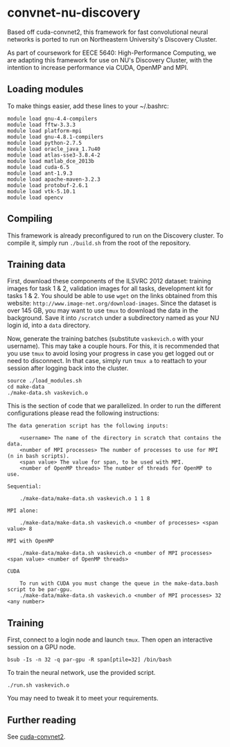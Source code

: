 convnet-nu-discovery
====================
Based off cuda-convnet2, this framework for fast convolutional neural networks
is ported to run on Northeastern University's Discovery Cluster.

As part of coursework for EECE 5640: High-Performance Computing, we are adapting
this framework for use on NU's Discovery Cluster, with the intention to increase
performance via CUDA, OpenMP and MPI.

Loading modules
---------------
To make things easier, add these lines to your ~/.bashrc:

    module load gnu-4.4-compilers 
    module load fftw-3.3.3
    module load platform-mpi
    module load gnu-4.8.1-compilers
    module load python-2.7.5
    module load oracle_java_1.7u40
    module load atlas-sse3-3.8.4-2
    module load matlab_dce_2013b
    module load cuda-6.5
    module load ant-1.9.3
    module load apache-maven-3.2.3
    module load protobuf-2.6.1
    module load vtk-5.10.1
    module load opencv

Compiling
---------
This framework is already preconfigured to run on the Discovery cluster. To
compile it, simply run `./build.sh` from the root of the repository.

Training data
-------------
First, download these components of the ILSVRC 2012 dataset: training images for
task 1 & 2, validation images for all tasks, development kit for tasks 1 & 2.
You should be able to use `wget` on the links obtained from this website:
`http://www.image-net.org/download-images`. Since the dataset is over 145 GB,
you may want to use `tmux` to download the data in the background. Save it into
`/scratch` under a subdirectory named as your NU login id, into a `data`
directory.

Now, generate the training batches (substitute `vaskevich.o` with your
username). This may take a couple hours. For this, it is recommended that you
use `tmux` to avoid losing your progress in case you get logged out or need to
disconnect. In that case, simply run `tmux a` to reattach to your session after
logging back into the cluster.

    source ./load_modules.sh
    cd make-data
    ./make-data.sh vaskevich.o

This is the section of code that we parallelized. In order to run the different configurations please read the following instructions:
    
    The data generation script has the following inputs:

        <username> The name of the directory in scratch that contains the data.
        <number of MPI processes> The number of processes to use for MPI (n in bash scripts).
        <span value> The value for span, to be used with MPI.
        <number of OpenMP threads> The number of threads for OpenMP to use.

    Sequential:
    
        ./make-data/make-data.sh vaskevich.o 1 1 8
        
    MPI alone:
    
        ./make-data/make-data.sh vaskevich.o <number of processes> <span value> 8
        
    MPI with OpenMP
    
        ./make-data/make-data.sh vaskevich.o <number of MPI processes> <span value> <number of OpenMP threads>
        
    CUDA
    
        To run with CUDA you must change the queue in the make-data.bash script to be par-gpu.
        ./make-data/make-data.sh vaskevich.o <number of MPI processes> 32 <any number>
    

Training
--------
First, connect to a login node and launch `tmux`. Then open an interactive
session on a GPU node.

    bsub -Is -n 32 -q par-gpu -R span[ptile=32] /bin/bash

To train the neural network, use the provided script.

    ./run.sh vaskevich.o

You may need to tweak it to meet your requirements.

Further reading
---------------
See [cuda-convnet2](https://code.google.com/p/cuda-convnet2/wiki/TrainingExample).

